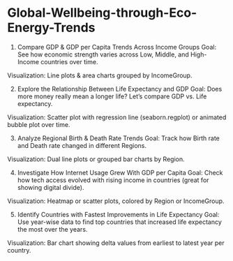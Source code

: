 # Global-Wellbeing-through-Eco-Energy-Trends

1. Compare GDP & GDP per Capita Trends Across Income Groups
Goal: See how economic strength varies across Low, Middle, and High-Income countries over time.

Visualization: Line plots & area charts grouped by IncomeGroup.

2. Explore the Relationship Between Life Expectancy and GDP
Goal: Does more money really mean a longer life? Let’s compare GDP vs. Life expectancy.

Visualization: Scatter plot with regression line (seaborn.regplot) or animated bubble plot over time.

3. Analyze Regional Birth & Death Rate Trends
Goal: Track how Birth rate and Death rate changed in different Regions.

Visualization: Dual line plots or grouped bar charts by Region.

4. Investigate How Internet Usage Grew With GDP per Capita
Goal: Check how tech access evolved with rising income in countries (great for showing digital divide).

Visualization: Heatmap or scatter plots, colored by Region or IncomeGroup.

5. Identify Countries with Fastest Improvements in Life Expectancy
Goal: Use year-wise data to find top countries that increased life expectancy the most over the years.

Visualization: Bar chart showing delta values from earliest to latest year per country.
